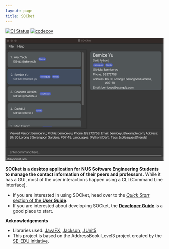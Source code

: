 ```yaml
---
layout: page
title: SOCket
---
```


[![CI Status](https://github.com/AY2223S2-CS2103T-T12-4/tp/workflows/Java%20CI/badge.svg)](https://github.com/AY2223S2-CS2103T-T12-4/tp/actions)
[![codecov](https://codecov.io/gh/AY2223S2-CS2103T-T12-4/tp/branch/master/graph/badge.svg)](https://codecov.io/gh/AY2223S2-CS2103T-T12-4/tp)

![Ui](images/Ui.png)

**SOCket is a desktop application for NUS Software Engineering Students to manage the contact information of their peers and professors.** While it has a GUI, most of the user interactions happen using a CLI (Command Line Interface).

* If you are interested in using SOCket, head over to the [_Quick Start_ section of the **User Guide**](UserGuide.html#quick-start).
* If you are interested about developing SOCket, the [**Developer Guide**](DeveloperGuide.html) is a good place to start.


**Acknowledgements**

* Libraries used: [JavaFX](https://openjfx.io/), [Jackson](https://github.com/FasterXML/jackson), [JUnit5](https://github.com/junit-team/junit5)
* This project is based on the AddressBook-Level3 project created by the [SE-EDU initiative](https://se-education.org).